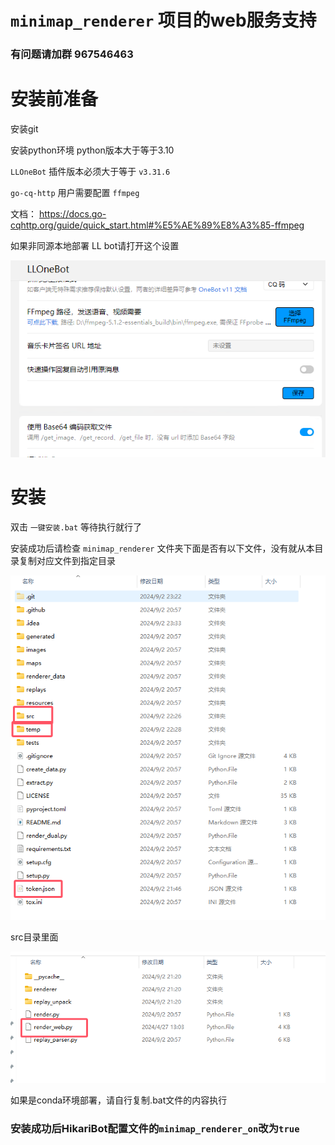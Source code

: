 # `minimap_renderer` 项目的web服务支持

### 有问题请加群 967546463

# 安装前准备

安装git

安装python环境 python版本大于等于3.10

`LLOneBot` 插件版本必须大于等于 `v3.31.6`

`go-cq-http` 用户需要配置 `ffmpeg` 

文档： https://docs.go-cqhttp.org/guide/quick_start.html#%E5%AE%89%E8%A3%85-ffmpeg

如果非同源本地部署 LL bot请打开这个设置

![deed24829cb2739d7855fc3e29e1edde.png](temp%2Fdeed24829cb2739d7855fc3e29e1edde.png)

# 安装

双击 `一键安装.bat` 等待执行就行了

安装成功后请检查 `minimap_renderer` 文件夹下面是否有以下文件，没有就从本目录复制对应文件到指定目录

![257368cc83c92fe8dcd18558b2644816.png](temp%2F257368cc83c92fe8dcd18558b2644816.png)

src目录里面

![00b17fe4ce2e4966dbed620093b66f79.png](temp%2F00b17fe4ce2e4966dbed620093b66f79.png)


如果是conda环境部署，请自行复制.bat文件的内容执行

### 安装成功后HikariBot配置文件的`minimap_renderer_on`改为`true`